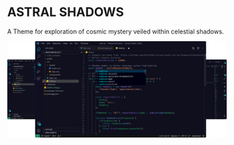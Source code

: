 # ASTRAL SHADOWS 
A Theme for exploration of cosmic mystery veiled within celestial shadows.

![Astral Shadows](https://github.com/NaveenDA/astral-shadows/raw/main/screenshots/screenshot-vscode.png)
